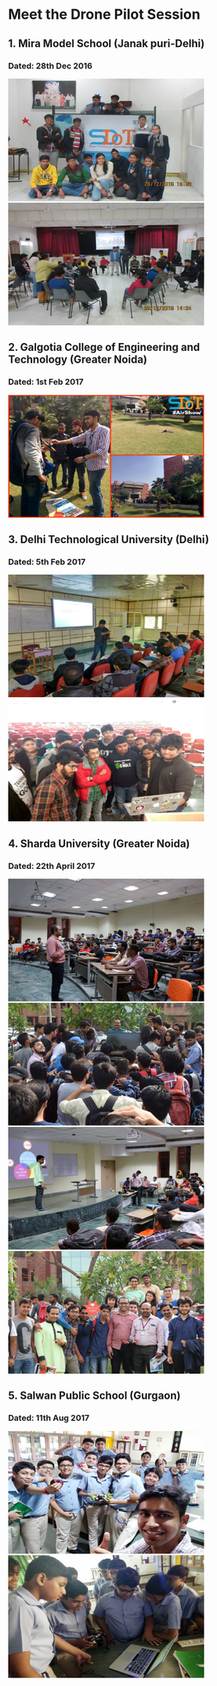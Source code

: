 # Meet the Drone Pilot Session
## 1. Mira Model School (Janak puri-Delhi)
### Dated: 28th Dec 2016
<img src="Image/15726324_1284903581555236_7216921670478932116_n.jpg" height="250" width="400" ><img src="Image/15781736_1284903511555243_8983883976992474816_n.jpg" height="250" width="400" >

## 2. Galgotia College of Engineering and Technology (Greater Noida)
### Dated: 1st Feb 2017
<img src="Image/16427538_1321234141255513_8155278784742438236_n.jpg" height="250" width="400" >

## 3. Delhi Technological University (Delhi)
### Dated: 5th Feb 2017
<img src="Image/16508180_1324314744280786_5007525739403481059_n.jpg" height="250" width="400" ><img src="Image/16508840_1324314750947452_6047679452378015511_n.jpg" height="250" width="400" >

## 4. Sharda University (Greater Noida)
### Dated: 22th April 2017
<img src="Image/17991821_1401944556517804_6298867430720947026_n.jpg" height="250" width="400" ><img src="Image/17990868_1401944273184499_5388092323466870086_n.jpg" height="250" width="400" ><img src="Image/18058116_1401944763184450_5581817916057725151_n.jpg" height="250" width="400" ><img src="Image/18034178_1401944926517767_2939779830129521503_n.jpg" height="250" width="400" >

## 5.  Salwan Public School (Gurgaon)
### Dated: 11th Aug 2017
<img src="Image/20663940_1517896458255946_3303988435256979867_n.jpg" height="250" width="400" ><img src="Image/20767914_1517896358255956_7935536193539549949_n.jpg" height="250" width="400" >

